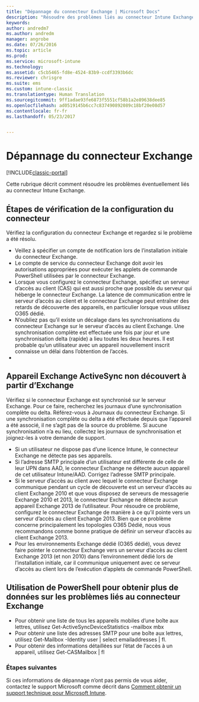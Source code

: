 ```yaml
---
title: "Dépannage du connecteur Exchange | Microsoft Docs"
description: "Résoudre des problèmes liés au connecteur Intune Exchange."
keywords: 
author: andredm7
ms.author: andredm
manager: angrobe
ms.date: 07/26/2016
ms.topic: article
ms.prod: 
ms.service: microsoft-intune
ms.technology: 
ms.assetid: c5cb5465-fd8e-4524-83b9-ccdf3393b6dc
ms.reviewer: chrisgre
ms.suite: ems
ms.custom: intune-classic
ms.translationtype: Human Translation
ms.sourcegitcommit: 9ff1adae93fe6873f5551cf58b1a2e89638dee85
ms.openlocfilehash: ad0519145b6cc7c837490892089c18bf20e08d57
ms.contentlocale: fr-fr
ms.lasthandoff: 05/23/2017


---
```


# <a name="troubleshoot-the-exchange-connector"></a>Dépannage du connecteur Exchange

[!INCLUDE[classic-portal](../includes/classic-portal.md)]

Cette rubrique décrit comment résoudre les problèmes éventuellement liés au connecteur Intune Exchange.

## <a name="steps-for-checking-the-connector-configuration"></a>Étapes de vérification de la configuration du connecteur 

Vérifiez la configuration du connecteur Exchange et regardez si le problème a été résolu.

- Veillez à spécifier un compte de notification lors de l’installation initiale du connecteur Exchange.
- Le compte de service du connecteur Exchange doit avoir les autorisations appropriées pour exécuter les applets de commande PowerShell utilisées par le connecteur Exchange.
- Lorsque vous configurez le connecteur Exchange, spécifiez un serveur d’accès au client (CAS) qui est aussi proche que possible du serveur qui héberge le connecteur Exchange. La latence de communication entre le serveur d’accès au client et le connecteur Exchange peut entraîner des retards de découverte des appareils, en particulier lorsque vous utilisez O365 dédié.
- N’oubliez pas qu’il existe un décalage dans les synchronisations du connecteur Exchange sur le serveur d’accès au client Exchange. Une synchronisation complète est effectuée une fois par jour et une synchronisation delta (rapide) a lieu toutes les deux heures. Il est probable qu’un utilisateur avec un appareil nouvellement inscrit connaisse un délai dans l’obtention de l’accès.
- 
## <a name="exchange-activesync-device-not-discovered-from-exchange"></a>Appareil Exchange ActiveSync non découvert à partir d’Exchange
Vérifiez si le connecteur Exchange est synchronisé sur le serveur Exchange. Pour ce faire, recherchez les journaux d’une synchronisation complète ou delta. Référez-vous à Journaux du connecteur Exchange. Si une synchronisation complète ou delta a été effectuée depuis que l’appareil a été associé, il ne s’agit pas de la source du problème. Si aucune synchronisation n’a eu lieu, collectez les journaux de synchronisation et joignez-les à votre demande de support.

- Si un utilisateur ne dispose pas d’une licence Intune, le connecteur Exchange ne détecte pas ses appareils.
- Si l’adresse SMTP principale d’un utilisateur est différente de celle de leur UPN dans AAD, le connecteur Exchange ne détecte aucun appareil de cet utilisateur Intune/AAD. Corrigez l’adresse SMTP principale.
- Si le serveur d’accès au client avec lequel le connecteur Exchange communique pendant un cycle de découverte est un serveur d’accès au client Exchange 2010 et que vous disposez de serveurs de messagerie Exchange 2010 et 2013, le connecteur Exchange ne détecte aucun appareil Exchange 2013 de l’utilisateur. Pour résoudre ce problème, configurez le connecteur Exchange de manière à ce qu’il pointe vers un serveur d’accès au client Exchange 2013.  Bien que ce problème concerne principalement les topologies O365 Dédié, nous vous recommandons comme bonne pratique de définir un serveur d’accès au client Exchange 2013.
- Pour les environnements Exchange dédié (O365 dédié), vous devez faire pointer le connecteur Exchange vers un serveur d’accès au client Exchange 2013 (et non 2010) dans l’environnement dédié lors de l’installation initiale, car il communique uniquement avec ce serveur d’accès au client lors de l’exécution d’applets de commande PowerShell.


## <a name="using-powershell-to-get-more-data-on-exchange-connector-issues"></a>Utilisation de PowerShell pour obtenir plus de données sur les problèmes liés au connecteur Exchange
- Pour obtenir une liste de tous les appareils mobiles d’une boîte aux lettres, utilisez Get-ActiveSyncDeviceStatistics -mailbox mbx
- Pour obtenir une liste des adresses SMTP pour une boîte aux lettres, utilisez Get-Mailbox -Identity user | select emailaddresses | fl.
- Pour obtenir des informations détaillées sur l’état de l’accès à un appareil, utilisez Get-CASMailbox <upn> | fl

### <a name="next-steps"></a>Étapes suivantes
Si ces informations de dépannage n’ont pas permis de vous aider, contactez le support Microsoft comme décrit dans [Comment obtenir un support technique pour Microsoft Intune](how-to-get-support-for-microsoft-intune.md).

